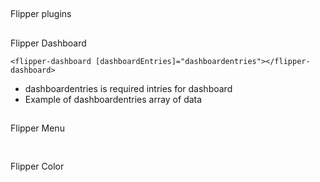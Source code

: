 ##
Flipper plugins
##
Flipper Dashboard

````
<flipper-dashboard [dashboardEntries]="dashboardentries"></flipper-dashboard>
````
- dashboardentries is required intries for dashboard
- Example of dashboardentries array of data

##
Flipper Menu
````
````

##
Flipper Color
````
````
